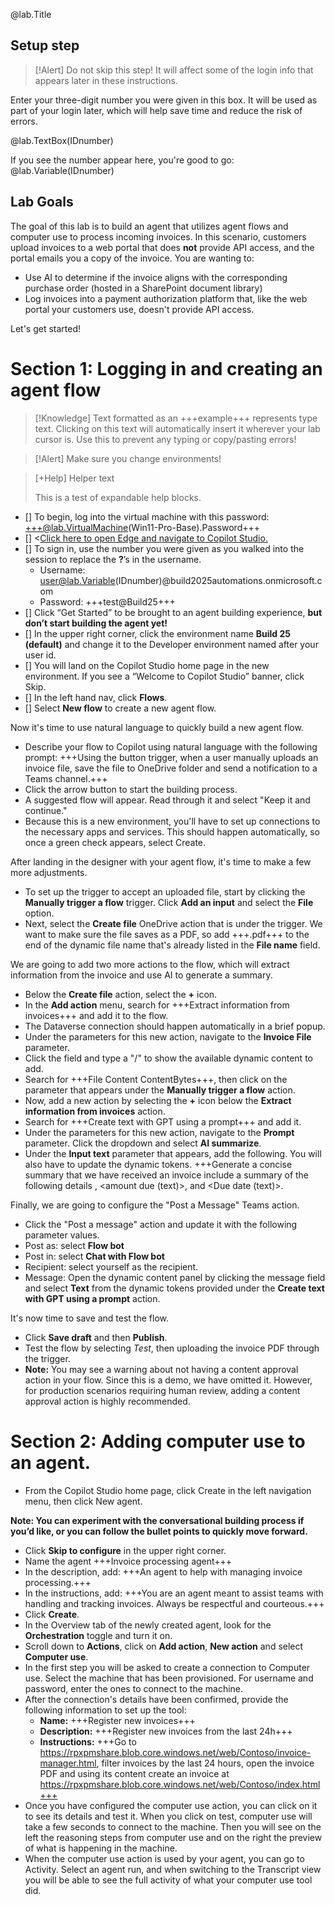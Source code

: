 @lab.Title

## Setup step

> [!Alert] Do not skip this step! It will affect some of the login info that appears later in these instructions.

Enter your three-digit number you were given in this box. It will be used as part of your login later, which will help save time and reduce the risk of errors. 

@lab.TextBox(IDnumber)

If you see the number appear here, you're good to go: @lab.Variable(IDnumber)

## Lab Goals

The goal of this lab is to build an agent that utilizes agent flows and computer use to process  incoming invoices. In this scenario, customers upload invoices to a web portal that does **not** provide API access, and the portal emails you a copy of the invoice. You are wanting to:

- Use AI to determine if the invoice aligns with the corresponding purchase order (hosted in a SharePoint document library)
- Log invoices into a payment authorization platform that, like the web portal your customers use, doesn't provide API access.

Let's get started!

# Section 1: Logging in and creating an agent flow

> [!Knowledge] Text formatted as an +++example+++ represents type text. Clicking on this text will automatically insert it wherever your lab cursor is. Use this to prevent any typing or copy/pasting errors!

> [!Alert] Make sure you change environments!

> [+Help] Helper text
>
> This is a test of expandable help blocks.

- [] To begin, log into the virtual machine with this password: +++@lab.VirtualMachine(Win11-Pro-Base).Password+++
- [] <[Click here to open Edge and navigate to Copilot Studio.](https://copilotstudio.microsoft.com)
- [] To sign in, use the number you were given as you walked into the session to replace the **?**’s in the username.
  * Username: user@lab.Variable(IDnumber)@build2025automations.onmicrosoft.com
  * Password: +++test@Build25+++
- [] Click “Get Started” to be brought to an agent building experience, **but don’t start building the agent yet!**
- [] In the upper right corner, click the environment name **Build 25 (default)** and change it to the Developer environment named after your user id.
- [] You will land on the Copilot Studio home page in the new environment. If you see a “Welcome to Copilot Studio” banner, click Skip.
- [] In the left hand nav, click **Flows**.
- [] Select **New flow** to create a new agent flow.

Now it's time to use natural language to quickly build a new agent flow.

* Describe your flow to Copilot using natural language with the following prompt: +++Using the button trigger, when a user manually uploads an invoice file, save the file to OneDrive folder and send a notification to a Teams channel.+++
* Click the arrow button to start the building process.
* A suggested flow will appear. Read through it and select "Keep it and continue."
* Because this is a new environment, you'll have to set up connections to the necessary apps and services. This should happen automatically, so once a green check appears, select Create.

After landing in the designer with your agent flow, it's time to make a few more adjustments.

* To set up the trigger to accept an uploaded file, start by clicking the **Manually trigger a flow** trigger. Click **Add an input** and select the **File** option. 
* Next, select the **Create file** OneDrive action that is under the trigger. We want to make sure the file saves as a PDF, so add +++.pdf+++ to the end of the dynamic file name that's already listed in the **File name** field. 

We are going to add two more actions to the flow, which will extract information from the invoice and use AI to generate a summary.

* Below the **Create file** action, select the **+** icon. 
* In the **Add action** menu, search for +++Extract information from invoices+++ and add it to the flow. 
* The Dataverse connection should happen automatically in a brief popup. 
* Under the parameters for this new action, navigate to the **Invoice File** parameter. 
* Click the field and type a "/" to show the available dynamic content to add. 
* Search for +++File Content ContentBytes+++, then click on the parameter that appears under the **Manually trigger a flow** action.
* Now, add a new action by selecting the **+** icon below the **Extract information from invoices** action.
* Search for +++Create text with GPT using a prompt+++ and add it.
* Under the parameters for this new action, navigate to the **Prompt** parameter. Click the dropdown and select **AI summarize**.
* Under the **Input text** parameter that appears, add the following. You will also have to update the dynamic tokens. +++Generate a concise summary that we have received an invoice include a summary of the following details <vendor name>, <amount due (text)>, and <Due date (text)>.

Finally, we are going to configure the "Post a Message" Teams action.

* Click the "Post a message" action and update it with the following parameter values.
* Post as: select **Flow bot**
* Post in: select **Chat with Flow bot**
* Recipient: select yourself as the recipient.
* Message: Open the dynamic content panel by clicking the message field and select **Text** from the dynamic tokens provided under the **Create text with GPT using a prompt** action.

It's now time to save and test the flow.

* Click **Save draft** and then **Publish**.
* Test the flow by selecting *Test*, then uploading the invoice PDF through the trigger.
* **Note:** You may see a warning about not having a content approval action in your flow. Since this is a demo, we have omitted it. However, for production scenarios requiring human review, adding a content approval action is highly recommended.

# Section 2: Adding computer use to an agent.

* From the Copilot Studio home page, click Create in the left navigation menu, then click New agent.

**Note: You can experiment with the conversational building process if you’d like, or you can follow the bullet points to quickly move forward.**

* Click **Skip to configure** in the upper right corner.
* Name the agent +++Invoice processing agent+++
* In the description, add: +++An agent to help with managing invoice processing.+++
* In the instructions, add: +++You are an agent meant to assist teams with handling and tracking invoices. Always be respectful and courteous.+++
* Click **Create**.
* In the Overview tab of the newly created agent, look for the **Orchestration** toggle and turn it on.
* Scroll down to **Actions**, click on **Add action**, **New action** and select **Computer use**.
* In the first step you will be asked to create a connection to Computer use. Select the machine that has been provisioned. For username and password, enter the ones to connect to the machine.
* After the connection's details have been confirmed, provide the following information to set up the tool:
    * **Name:** +++Register new invoices+++
    * **Description:** +++Register new invoices from the last 24h+++
    * **Instructions:** +++Go to https://rpxpmshare.blob.core.windows.net/web/Contoso/invoice-manager.html, filter invoices by the last 24 hours, open the invoice PDF and using its content create an invoice at https://rpxpmshare.blob.core.windows.net/web/Contoso/index.html+++
* Once you have configured the computer use action, you can click on it to see its details and test it. When you click on test, computer use will take a few seconds to connect to the machine. Then you will see on the left the reasoning steps from computer use and on the right the preview of what is happening in the machine. 
*  When the computer use action is used by your agent, you can go to Activity. Select an agent run, and when switching to the Transcript view you will be able to see the full activity of what your computer use tool did.

